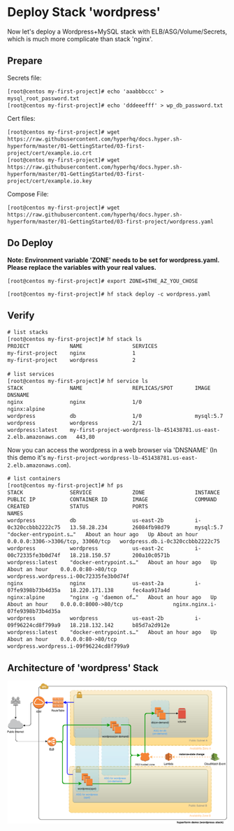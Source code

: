 # Deploy Stack 'wordpress'

Now let's deploy a Wordpress+MySQL stack with ELB/ASG/Volume/Secrets, which is much more complicate than stack 'nginx'.


## Prepare
Secrets file:
```
[root@centos my-first-project]# echo 'aaabbbccc' > mysql_root_password.txt
[root@centos my-first-project]# echo 'dddeeefff' > wp_db_password.txt
```

Cert files:
```
[root@centos my-first-project]# wget https://raw.githubusercontent.com/hyperhq/docs.hyper.sh-hyperform/master/01-GettingStarted/03-first-project/cert/example.io.crt
[root@centos my-first-project]# wget https://raw.githubusercontent.com/hyperhq/docs.hyper.sh-hyperform/master/01-GettingStarted/03-first-project/cert/example.io.key
```

Compose File:
```
[root@centos my-first-project]# wget https://raw.githubusercontent.com/hyperhq/docs.hyper.sh-hyperform/master/01-GettingStarted/03-first-project/wordpress.yaml
```


## Do Deploy
**Note: Environment variable 'ZONE' needs to be set for wordpress.yaml. Please replace the variables with your real values.**
```
[root@centos my-first-project]# export ZONE=$THE_AZ_YOU_CHOSE
```

```
[root@centos my-first-project]# hf stack deploy -c wordpress.yaml
```


## Verify
```
# list stacks
[root@centos my-first-project]# hf stack ls
PROJECT             NAME                SERVICES
my-first-project    nginx               1
my-first-project    wordpress           2

# list services
[root@centos my-first-project]# hf service ls
STACK               NAME                REPLICAS/SPOT       IMAGE               DNSNAME                                                               
nginx               nginx               1/0                 nginx:alpine                                                                              
wordpress           db                  1/0                 mysql:5.7                                                                                 
wordpress           wordpress           2/1                 wordpress:latest    my-first-project-wordpress-lb-451438781.us-east-2.elb.amazonaws.com   443,80
```

Now you can access the wordpress in a web browser via 'DNSNAME' (In this demo it's `my-first-project-wordpress-lb-451438781.us-east-2.elb.amazonaws.com`).

```
# list containers
[root@centos my-first-project]# hf ps
STACK               SERVICE             ZONE                INSTANCE              PUBLIC IP           CONTAINER ID        IMAGE               COMMAND                  CREATED             STATUS              PORTS                               NAMES
wordpress           db                  us-east-2b          i-0c320ccbbb2222c75   13.58.28.234        26084fb98d79        mysql:5.7           "docker-entrypoint.s…"   About an hour ago   Up About an hour    0.0.0.0:3306->3306/tcp, 33060/tcp   wordpress.db.i-0c320ccbbb2222c75
wordpress           wordpress           us-east-2c          i-00c72335fe3b0d74f   18.218.150.57       200a10c0571b        wordpress:latest    "docker-entrypoint.s…"   About an hour ago   Up About an hour    0.0.0.0:80->80/tcp                  wordpress.wordpress.i-00c72335fe3b0d74f
nginx               nginx               us-east-2a          i-07fe9398b73b4d35a   18.220.171.138      fec4aa917a4d        nginx:alpine        "nginx -g 'daemon of…"   About an hour ago   Up About an hour    0.0.0.0:8000->80/tcp                nginx.nginx.i-07fe9398b73b4d35a
wordpress           wordpress           us-east-2b          i-09f96224cd8f799a9   18.218.132.142      b85d7a2d912e        wordpress:latest    "docker-entrypoint.s…"   About an hour ago   Up About an hour    0.0.0.0:80->80/tcp                  wordpress.wordpress.i-09f96224cd8f799a9
```


## Architecture of 'wordpress' Stack

![](aws-diagram-for-wordpress.png)
